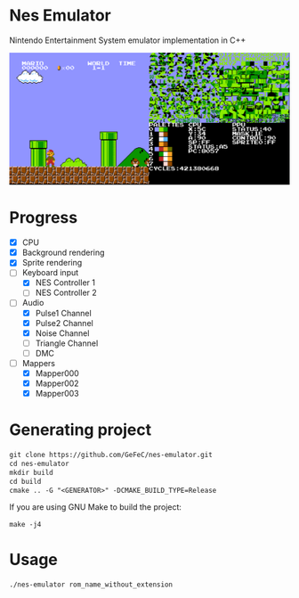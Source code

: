 # Nes Emulator
Nintendo Entertainment System emulator implementation in C++ 

![alt text](./image.png "Emulator view")

# Progress
- [x] CPU
- [x] Background rendering
- [x] Sprite rendering
- [ ] Keyboard input
    - [x] NES Controller 1
    - [ ] NES Controller 2
- [ ] Audio
    - [x] Pulse1 Channel
    - [x] Pulse2 Channel
    - [x] Noise Channel
    - [ ] Triangle Channel
    - [ ] DMC
- [ ] Mappers
    - [x] Mapper000
    - [x] Mapper002
    - [x] Mapper003

# Generating project
```
git clone https://github.com/GeFeC/nes-emulator.git
cd nes-emulator
mkdir build
cd build
cmake .. -G "<GENERATOR>" -DCMAKE_BUILD_TYPE=Release
```
If you are using GNU Make to build the project:
```
make -j4
```
# Usage
```
./nes-emulator rom_name_without_extension
```
